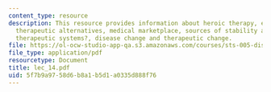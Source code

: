 ```yaml
---
content_type: resource
description: This resource provides information about heroic therapy, emergence of
  therapeutic alternatives, medical marketplace, sources of stability and change in
  therapeutic systems?, disease change and therapeutic change.
file: https://ol-ocw-studio-app-qa.s3.amazonaws.com/courses/sts-005-disease-and-society-in-america-fall-2005/5f7b9a9758d6b8a1b5d1a0335d888f76_lec_14.pdf
file_type: application/pdf
resourcetype: Document
title: lec_14.pdf
uid: 5f7b9a97-58d6-b8a1-b5d1-a0335d888f76
---
```

